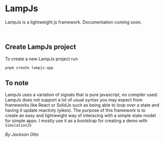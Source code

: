 # LampJs

LampJs is a lightweight js framework. Documentation coming soon.

<br>

## Create LampJs project

To create a new LampJs project run

```sh
pnpm create lampjs-app
```

## To note

LampJs uses a variation of signals that is pure javascript, no compiler used. LampJs does not support a lot of usual syntax you may expect from frameworks like React or SolidJs such as being able to loop over a state and having it update reactivly (yikes). The purpose of this framework is to create an easy and lightweight way of interacing with a simple state model for simple apps. I mostly use it as a bootstrap for creating a demo with `SimulationJS`

_By Jackson Otto_
